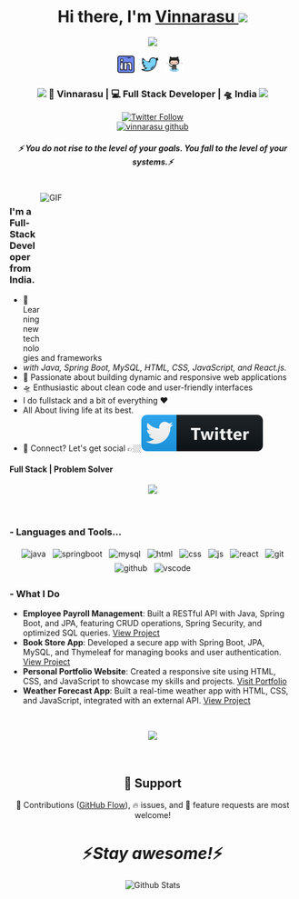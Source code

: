 <div align="center">
   <h1>Hi there, I'm <a href="https://vinnarasu.github.io">Vinnarasu </a> <img src="https://media.giphy.com/media/hvRJCLFzcasrR4ia7z/giphy.gif" width="25px"> </h1>
   
   <img src="https://pronoun.cyou/x/y?subject=He&object=Him&height=20"> 
</div>

<p align="center">
   <a href="https://www.linkedin.com/in/vinnarasu-p-85518a195/"><img height="30" src="https://raw.githubusercontent.com/8bithemant/8bithemant/master/linkedin.png?raw=true"></a>  
   <a href="https://twitter.com/vinnarasu_p"><img height="30" src="https://raw.githubusercontent.com/8bithemant/8bithemant/master/twitter.png?raw=true"></a>  
   <a href="https://github.com/vinnarasu"><img height="30" src="https://raw.githubusercontent.com/8bithemant/8bithemant/master/github.png?raw=true"></a>  
</p>
<div align="center">
   <h3><img src="https://media.giphy.com/media/WUlplcMpOCEmTGBtBW/giphy.gif" width="30"> 🙎 Vinnarasu  | 💻 Full Stack Developer | 🛸 India <img src="https://media.giphy.com/media/WUlplcMpOCEmTGBtBW/giphy.gif" width="30"></h3>
</div>

<p align="center">
  <a href="https://twitter.com/vinnacodes">
  <img alt="Twitter Follow" src="https://img.shields.io/twitter/follow/vinnacodes?style=for-the-badge&color=09f&labelColor=black&logo=twitter&label=@vinnacodes">
</a>
   <br>
   <a href="https://visitor-badge.glitch.me/badge?page_id=vinnarasu.vinnarasu"> <img alt="vinnarasu github" src="https://visitor-badge.glitch.me/badge?page_id=vinnarasu.vinnarasu"> </a>
</p>

<h5 align="center">
 <i>⚡️  You do not rise to the level of your goals. You fall to the level of your systems.⚡️</i>
</h5>

<br />
<img align="right" height="270px" width="450px" alt="GIF" src="https://media.giphy.com/media/3FjEPbKqEPhPpmC8uY/giphy.gif" />
<p align="center">
   <h3> I'm a Full-Stack Developer from India.</h3>
</p>

- 🥀 Learning new technologies and frameworks  
- <i>with Java, Spring Boot, MySQL, HTML, CSS, JavaScript, and React.js.</i>  
- 🔭 Passionate about building dynamic and responsive web applications  
- 🛸 Enthusiastic about clean code and user-friendly interfaces  
- I do fullstack and a bit of everything :heart:  
- All About living life at its best.  
- 💬 Connect? Let's get social 👉🏼[<img src="https://raw.githubusercontent.com/8bithemant/8bithemant/master/svg/social/twitter.svg" >](https://twitter.com/vinnarasu_p)  

<p align="center">
   <h4> Full Stack | Problem Solver </h4>
</p>

<p align="center" >
   <a href="https://github.com/anuraghazra/github-readme-stats"> 
      <img src="https://github-readme-stats.vercel.app/api?username=vinnarasu&&show_icons=true&theme=radical"/>
   </a>
</p>

<br />

### - Languages and Tools...

<p align="center">
   <img src="https://raw.githubusercontent.com/MikeCodesDotNET/ColoredBadges/master/img/logos/java-original.svg" alt="java" style="vertical-align:top; margin:4px">
   <img src="https://raw.githubusercontent.com/MikeCodesDotNET/ColoredBadges/master/img/logos/spring-original.svg" alt="springboot" style="vertical-align:top; margin:4px">
   <img src="https://raw.githubusercontent.com/MikeCodesDotNET/ColoredBadges/master/img/logos/mysql-original.svg" alt="mysql" style="vertical-align:top; margin:4px">
   <img src="https://raw.githubusercontent.com/MikeCodesDotNET/ColoredBadges/master/img/logos/html5-original.svg" alt="html" style="vertical-align:top; margin:4px">
   <img src="https://raw.githubusercontent.com/MikeCodesDotNET/ColoredBadges/master/img/logos/css3-original.svg" alt="css" style="vertical-align:top; margin:4px">
   <img src="https://raw.githubusercontent.com/MikeCodesDotNET/ColoredBadges/master/img/logos/javascript-original.svg" alt="js" style="vertical-align:top; margin:4px">
   <img src="https://raw.githubusercontent.com/MikeCodesDotNET/ColoredBadges/master/img/logos/react-original.svg" alt="react" style="vertical-align:top; margin:4px">
   <img src="https://raw.githubusercontent.com/MikeCodesDotNET/ColoredBadges/master/img/logos/git-original.svg" alt="git" style="vertical-align:top; margin:4px">
   <img src="https://raw.githubusercontent.com/MikeCodesDotNET/ColoredBadges/master/img/logos/github-original.svg" alt="github" style="vertical-align:top; margin:4px">
   <img src="https://raw.githubusercontent.com/MikeCodesDotNET/ColoredBadges/master/img/logos/vscode-original.svg" alt="vscode" style="vertical-align:top; margin:4px">
</p>

### - What I Do

- **Employee Payroll Management**: Built a RESTful API with Java, Spring Boot, and JPA, featuring CRUD operations, Spring Security, and optimized SQL queries. [View Project](https://github.com/vinnarasu/employee-payroll-management)  
- **Book Store App**: Developed a secure app with Spring Boot, JPA, MySQL, and Thymeleaf for managing books and user authentication. [View Project](https://github.com/vinnarasu/book-store-app)  
- **Personal Portfolio Website**: Created a responsive site using HTML, CSS, and JavaScript to showcase my skills and projects. [Visit Portfolio](https://vinnarasu.github.io)  
- **Weather Forecast App**: Built a real-time weather app with HTML, CSS, and JavaScript, integrated with an external API. [View Project](https://github.com/vinnarasu/weather-forecast-app)  

<br />

<p align="center">
   <img src="https://user-images.githubusercontent.com/74038190/212749447-bfb7e725-6987-49d9-ae85-2015e3e7cc41.gif" />
</p>

<br />

<h2 align="center">🤝 Support</h2>

<p align="center">🎀 Contributions (<a href="https://guides.github.com/introduction/flow" title="GitHub flow">GitHub Flow</a>), 🔥 issues, and 🥮 feature requests are most welcome!</p>



<h1 align='center'>⚡️<i>Stay awesome!</i>⚡️</h1>

<p align="center">
   <img src="https://raw.githubusercontent.com/mayhemantt/mayhemantt/Update/svg/Bottom.svg" alt="Github Stats" />
</p>
